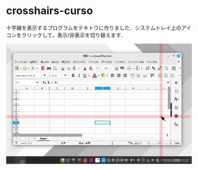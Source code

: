 # crosshairs-curso
十字線を表示するプログラムをテキトウに作りました．システムトレイ上のアイコンをクリックして，表示/非表示を切り替えます．

![](https://github.com/takago/crosshairs-cursor/blob/main/screenshot00.png)
